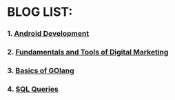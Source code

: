 # BLOG LIST:
### 1. [Android Development](https://github.com/prateek-code-22/Blogs/tree/master/Android%20development)
### 2. [Fundamentals and Tools of Digital Marketing](https://github.com/prateek-code-22/Blogs/tree/master/Digital%20Marketing)
### 3. [Basics of GOlang](https://github.com/prateek-code-22/Blogs/blob/master/Programming%20blogs/GO)
### 4. [SQL Queries](https://github.com/prateek-code-22/Blogs/tree/master/SQL)
